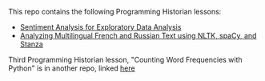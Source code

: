 This repo contains the following Programming Historian lessons:
- [Sentiment Analysis for Exploratory Data Analysis](https://programminghistorian.org/en/lessons/sentiment-analysis)
- [Analyzing Multilingual French and Russian Text using NLTK, spaCy, and Stanza](https://programminghistorian.org/en/lessons/analyzing-multilingual-text-nltk-spacy-stanza)

Third Programming Historian lesson, "Counting Word Frequencies with Python" is in another repo, linked [here](https://github.com/Erynn-Gutierrez/Word-Frequencies)
